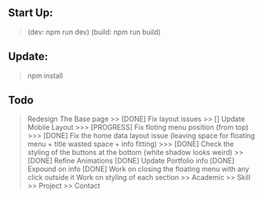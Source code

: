 ## Start Up: 
> (dev: npm run dev)
> (build: npm run build)

## Update:
> npm install


## Todo
> Redesign The Base page
    >> [DONE] Fix layout issues
    >> [] Update Mobile Layout
        >>> [PROGRESS] Fix floting menu position (from top)
        >>> [DONE] Fix the home data layout issue (leaving space for floating menu + title wasted space + info fitting)
        >>> [DONE] Check the styling of the buttons at the bottom (white shadow looks weird)
    >> [DONE] Refine Animations
> [DONE] Update Portfolio info
> [DONE] Expound on info
> [DONE] Work on closing the floating menu with any click outside it
> Work on styling of each section
    >> Academic
    >> Skill
    >> Project
    >> Contact